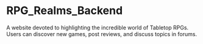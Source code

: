 # RPG_Realms_Backend
A website devoted to highlighting the incredible world of Tabletop RPGs. Users can discover new games, post reviews, and discuss topics in forums.
